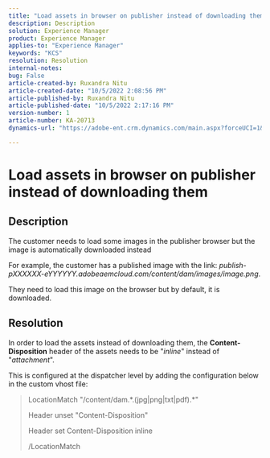 ```yaml
---
title: "Load assets in browser on publisher instead of downloading them"
description: Description
solution: Experience Manager
product: Experience Manager
applies-to: "Experience Manager"
keywords: "KCS"
resolution: Resolution
internal-notes: 
bug: False
article-created-by: Ruxandra Nitu
article-created-date: "10/5/2022 2:08:56 PM"
article-published-by: Ruxandra Nitu
article-published-date: "10/5/2022 2:17:16 PM"
version-number: 1
article-number: KA-20713
dynamics-url: "https://adobe-ent.crm.dynamics.com/main.aspx?forceUCI=1&pagetype=entityrecord&etn=knowledgearticle&id=a7a6973c-b744-ed11-bba2-0022480869de"

---
```

# Load assets in browser on publisher instead of downloading them

## Description


The customer needs to load some images in the publisher browser but the image is automatically downloaded instead

For example, the customer has a published image with the link: *publish-pXXXXXX-eYYYYYY.adobeaemcloud.com/content/dam/images/image.png*.

They need to load this image on the browser but by default, it is downloaded.


## Resolution


In order to load the assets instead of downloading them, the <b>Content-Disposition</b> header of the assets needs to be "*inline*" instead of "*attachment*".

This is configured at the dispatcher level by adding the configuration below in the custom vhost file:




> LocationMatch "\/content\/dam.\*\.(jpg|png|txt|pdf).\*"
> 
> Header unset "Content-Disposition"
> 
> Header set Content-Disposition inline
> 
> /LocationMatch





